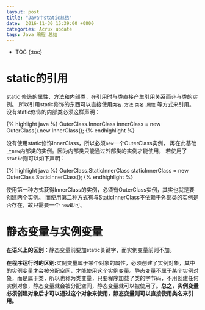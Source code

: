 ```yaml
---
layout: post
title: "Java中static总结"
date:  2016-11-30 15:39:00 +0800
categories: Acrux update
tags: Java 编程 总结
---
```


* TOC
{:toc}

# static的引用

<p>  static 修饰的属性、方法和内部类，在引用时与类直接产生引用关系而非与类的实例。
所以引用static修饰的东西可以直接使用<code>类名.方法</code> <code>类名.属性</code>
等方式来引用。没有static修饰的内部类必须这样声明：</p>
{% highlight java %}
    OuterClass.InnerClass innerClass = new OuterClass().new InnerClass();
{% endhighlight %}
<p>  没有使用static修饰InnerClass，所以必须<code>new</code>一个OuterClass实例，
再在此基础上<code>new</code>内部类的实例。因为内部类只能通过外部类的实例才能使用，
若使用了<code>static</code>则可以如下声明：</p>
{% highlight java %}
    OuterClass.StaticInnerClass staticInnerClass = new OuterClass.StaticInnerClass();
{% endhighlight %}
<p>使用第一种方式获得InnerClass的实例，必须有OuterClass实例，其实也就是要创建两个实例。
而使用第二种方式有与StaticInnerClass不依赖于外部类的实例是否存在，故只需要一个
<code>new</code>即可。</p>

# 静态变量与实例变量
<p>
	<b>在语义上的区别：</b>静态变量前要加static关键字，而实例变量前则不加。
</p>
<p>
	<b>在程序运行时的区别:</b>实例变量属于某个对象的属性，必须创建了实例对象，其中的实例变量才会被分配空间，才能使用这个实例变量。静态变量不属于某个实例对象，而是属于类，所以也称为类变量，只要程序加载了类的字节码，不用创建任何实例对象，静态变量就会被分配空间，静态变量就可以被使用了。<b>总之，实例变量必须创建对象后才可以通过这个对象来使用，静态变量则可以直接使用类名来引用。</b>
</p>
